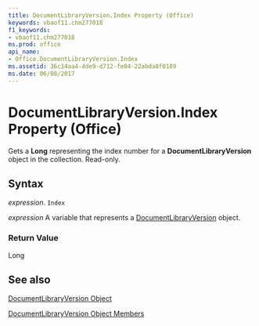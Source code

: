 ```yaml
---
title: DocumentLibraryVersion.Index Property (Office)
keywords: vbaof11.chm277018
f1_keywords:
- vbaof11.chm277018
ms.prod: office
api_name:
- Office.DocumentLibraryVersion.Index
ms.assetid: 36c14aa4-4de9-d712-fe04-22abda8f0189
ms.date: 06/08/2017
---
```



# DocumentLibraryVersion.Index Property (Office)

Gets a  **Long** representing the index number for a **DocumentLibraryVersion** object in the collection. Read-only.


## Syntax

 _expression_. `Index`

 _expression_ A variable that represents a [DocumentLibraryVersion](./Office.DocumentLibraryVersion.md) object.


### Return Value

Long


## See also


[DocumentLibraryVersion Object](Office.DocumentLibraryVersion.md)



[DocumentLibraryVersion Object Members](./overview/documentlibraryversion-members-office.md)

